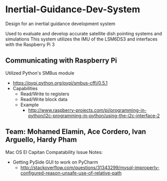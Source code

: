 # Inertial-Guidance-Dev-System

Design for an inertial guidance development system

Used to evaluate and develop accurate satellite dish pointing systems and simulations
This system utilizes the IMU of the LSM6DS3 and interfaces with the Raspberry Pi 3

## Communicating with Raspberry Pi
Utilized Python's SMBus module
- https://pypi.python.org/pypi/smbus-cffi/0.5.1
- Capabilities
    - Read/Write to registers
    - Read/Write block data
    - Example
        - http://www.raspberry-projects.com/pi/programming-in-python/i2c-programming-in-python/using-the-i2c-interface-2

## Team: Mohamed Elamin, Ace Cordero, Ivan Arguello, Hardy Pham

Mac OS El Capitan Compatability Issue Notes:
- Getting PySide GUI to work on PyCharm
    - http://stackoverflow.com/questions/31343299/mysql-improperly-configured-reason-unsafe-use-of-relative-path
